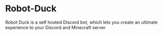 # Robot-Duck
Robot Duck is a self hosted Discord bot, which lets you create an ultimate experience to your Discord and Minecraft server 
